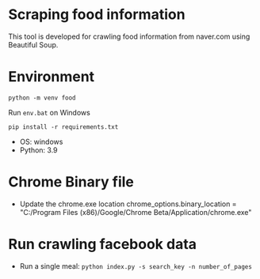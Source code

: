 # Scraping food information

This tool is developed for crawling food information from naver.com using Beautiful Soup. <br>

# Environment

`python -m venv food`

Run `env.bat` on Windows

`pip install -r requirements.txt`

- OS: windows
- Python: 3.9

# Chrome Binary file

- Update the chrome.exe location
  chrome_options.binary_location = "C:/Program Files (x86)/Google/Chrome Beta/Application/chrome.exe"

# Run crawling facebook data

- Run a single meal: `python index.py -s search_key -n number_of_pages` <br>
